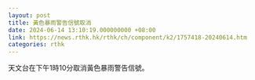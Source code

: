 ```yaml
---
layout: post
title: 黃色暴雨警告信號取消
date: 2024-06-14 13:10:19.000000000 +08:00
link: https://news.rthk.hk/rthk/ch/component/k2/1757418-20240614.htm
categories: rthk
---
```


天文台在下午1時10分取消黃色暴雨警告信號。
